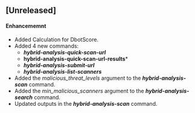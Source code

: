 ## [Unreleased]
#### Enhancememnt
  - Added Calculation for DbotScore.
  - Added 4 new commands:
    - ***hybrid-analysis-quick-scan-url***
    - **hybrid-analysis-quick-scan-url-results***
    - ***hybrid-analysis-submit-url***
    - ***hybrid-analysis-list-scanners*** 
  - Added the *malicious_threat_levels* argument to the ***hybrid-analysis-scan*** command.
  - Added the *min_malicious_scanners* argument to the ***hybrid-analysis-search*** command.
  - Updated outputs in the ***hybrid-analysis-scan*** command.
